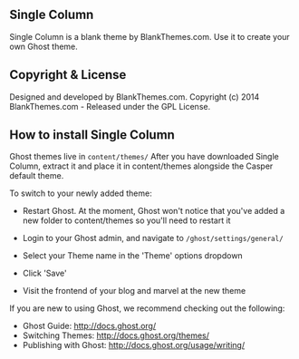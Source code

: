 ## Single Column

Single Column is a blank theme by BlankThemes.com. Use it to create your own Ghost theme.

## Copyright & License

Designed and developed by BlankThemes.com.
Copyright (c) 2014 BlankThemes.com - Released under the GPL License.

## How to install Single Column

Ghost themes live in `content/themes/`
After you have downloaded Single Column, extract it and place it in content/themes alongside the Casper default theme.

To switch to your newly added theme:

 * Restart Ghost. At the moment, Ghost won't notice that you've added a new folder to content/themes so you'll need to restart it

 * Login to your Ghost admin, and navigate to `/ghost/settings/general/`

 * Select your Theme name in the 'Theme' options dropdown

 * Click 'Save'

 * Visit the frontend of your blog and marvel at the new theme

If you are new to using Ghost, we recommend checking out the following:
 * Ghost Guide: http://docs.ghost.org/
 * Switching Themes: http://docs.ghost.org/themes/
 * Publishing with Ghost: http://docs.ghost.org/usage/writing/



